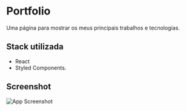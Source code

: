 # Portfolio

Uma página para mostrar os meus principais trabalhos e tecnologias.


## Stack utilizada

+ React
+ Styled Components.


## Screenshot

![App Screenshot](https://i.imgur.com/ijMiIpz.png)

